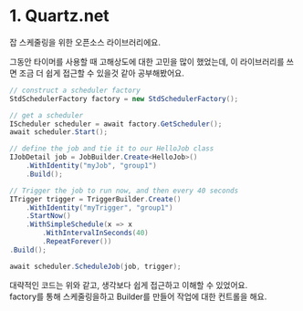 # 1. Quartz.net

잡 스케줄링을 위한 오픈소스 라이브러리에요.

그동안 타이머를 사용할 때 고해상도에 대한 고민을 많이 했었는데, 이 라이브러리를 쓰면 조금 더 쉽게 접근할 수 있을것 같아 공부해봤어요.

```csharp
// construct a scheduler factory
StdSchedulerFactory factory = new StdSchedulerFactory();

// get a scheduler
IScheduler scheduler = await factory.GetScheduler();
await scheduler.Start();

// define the job and tie it to our HelloJob class
IJobDetail job = JobBuilder.Create<HelloJob>()
    .WithIdentity("myJob", "group1")
    .Build();

// Trigger the job to run now, and then every 40 seconds
ITrigger trigger = TriggerBuilder.Create()
    .WithIdentity("myTrigger", "group1")
    .StartNow()
    .WithSimpleSchedule(x => x
        .WithIntervalInSeconds(40)
        .RepeatForever())
.Build();

await scheduler.ScheduleJob(job, trigger);
```

대략적인 코드는 위와 같고, 생각보다 쉽게 접근하고 이해할 수 있었어요.  
factory를 통해 스케줄링을하고 Builder를 만들어 작업에 대한 컨트롤을 해요.

